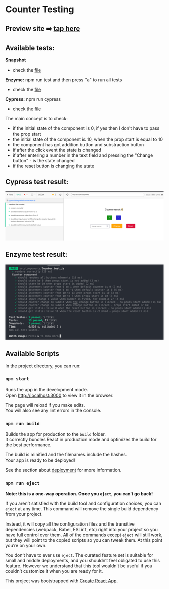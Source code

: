 # Counter Testing

## Preview site :arrow_right: [tap here](https://szymonrojek.github.io/counter-testing/)

## Available tests:

**Snapshot**

- check the [file](https://github.com/SzymonRojek/counter-testing/blob/main/src/components/__snapshots__/Counter.test.js.snap)

**Enzyme:** npm run test and then press "a" to run all tests

- check the [file](https://github.com/SzymonRojek/counter-testing/blob/main/src/components/Counter.test.js)

**Cypress:** npm run cypress

- check the [file](https://github.com/SzymonRojek/counter-testing/blob/main/cypress/integration/counter.spec.js)

The main concept is to check:

- if the initial state of the component is 0, if yes then I don't have to pass the prop start
- the initial state of the component is 10, when the prop start is equal to 10
- the component has got addition button and substraction button
- if after the click event the state is changed
- if after entering a number in the text field and pressing the "Change button" - is the state changed
- if the reset button is changing the state

## Cypress test result:

<img src="./src/img/cypress-test-result.png">

## Enzyme test result:

<img src="./src/img/enzyme-test-result.png">

## Available Scripts

In the project directory, you can run:

### `npm start`

Runs the app in the development mode.\
Open [http://localhost:3000](http://localhost:3000) to view it in the browser.

The page will reload if you make edits.\
You will also see any lint errors in the console.

### `npm run build`

Builds the app for production to the `build` folder.\
It correctly bundles React in production mode and optimizes the build for the best performance.

The build is minified and the filenames include the hashes.\
Your app is ready to be deployed!

See the section about [deployment](https://facebook.github.io/create-react-app/docs/deployment) for more information.

### `npm run eject`

**Note: this is a one-way operation. Once you `eject`, you can’t go back!**

If you aren’t satisfied with the build tool and configuration choices, you can `eject` at any time. This command will remove the single build dependency from your project.

Instead, it will copy all the configuration files and the transitive dependencies (webpack, Babel, ESLint, etc) right into your project so you have full control over them. All of the commands except `eject` will still work, but they will point to the copied scripts so you can tweak them. At this point you’re on your own.

You don’t have to ever use `eject`. The curated feature set is suitable for small and middle deployments, and you shouldn’t feel obligated to use this feature. However we understand that this tool wouldn’t be useful if you couldn’t customize it when you are ready for it.

This project was bootstrapped with [Create React App](https://github.com/facebook/create-react-app).
